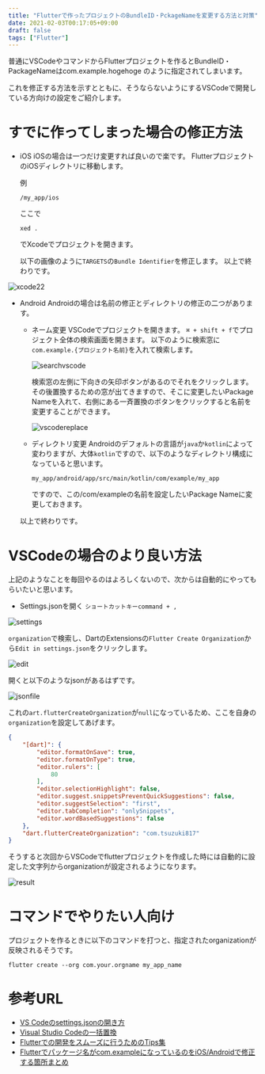 ```yaml
---
title: "Flutterで作ったプロジェクトのBundleID・PckageNameを変更する方法と対策"
date: 2021-02-03T00:17:05+09:00
draft: false
tags: ["Flutter"]
---
```


普通にVSCodeやコマンドからFlutterプロジェクトを作るとBundleID・PackageNameはcom.example.hogehoge のように指定されてしまいます。

これを修正する方法を示すとともに、そうならないようにするVSCodeで開発している方向けの設定をご紹介します。

#  すでに作ってしまった場合の修正方法
- iOS
    iOSの場合は一つだけ変更すれば良いので楽です。
    FlutterプロジェクトのiOSディレクトリに移動します。

    例
    ```shell
    /my_app/ios
    ```
    ここで

    ```shell
    xed .
    ```
    でXcodeでプロジェクトを開きます。

    以下の画像のように`TARGETS`の`Bundle Identifier`を修正します。
    以上で終わりです。

![xcode22](https://lh3.googleusercontent.com/pw/ACtC-3dawLqkuoQDpNPNTR7nY6P5KrkJAUHZ5Okk5Rl-KWR4cC3wMdyjFwMlQvfzQ34f1vo4PcWWF7lWgbZ_Rh8ScRm887eOoz3kBXKixkws9qujFMX_VBBofIKKDrXtkurZapenpZcsFRWH-xdvpBmpTktrhA=w2436-h1590-no?authuser=0)

- Android
    Androidの場合は名前の修正とディレクトリの修正の二つがあります。

    - ネーム変更
        VSCodeでプロジェクトを開きます。
        `⌘ + shift + f`でプロジェクト全体の検索画面を開きます。
        以下のように検索窓に`com.example.{プロジェクト名前}`を入れて検索します。

        ![searchvscode](https://lh3.googleusercontent.com/pw/ACtC-3eHwFD5jSfF9A17UWc51lyTZqk4jdY3f6eTIcqmrhuJ_wxvOghOPf4Yh-c-xiBiNSulFeeexo6lDiyrfLEjd1-2cjDqLtJ9loUsuMVlcXZJiQX3TJkg6WUAEvC_Bqm4iIAJuVTjp4c80XUGaHBS2ajDbA=w2054-h1590-no?authuser=0)

        検索窓の左側に下向きの矢印ボタンがあるのでそれをクリックします。
        その後置換するための窓が出てきますので、そこに変更したいPackage Nameを入れて、右側にある一斉置換のボタンをクリックすると名前を変更することができます。

        ![vscodereplace](https://lh3.googleusercontent.com/pw/ACtC-3dxDVS9Lf4ZiZqRM67psCsqhnOPRGyaAH79P7qzS8dLpcGfQYFgyj9ZZD18_6yWkC1tDAQG2bCbYQv1MsJfylAzSylUAr6B98oUv7CFf3lVUTzUxgv1q3yFsxKQf2aSJX28eVvDbSFFS8l1_d--Eu2oKg=w2054-h1590-no?authuser=0)

    - ディレクトリ変更
        Androidのデフォルトの言語が`java`か`kotlin`によって変わりますが、大体`kotlin`ですので、以下のようなディレクトリ構成になっていると思います。
        ```
        my_app/android/app/src/main/kotlin/com/example/my_app
        ```

        ですので、この/com/exampleの名前を設定したいPackage Nameに変更しておきます。
    
    以上で終わりです。


# VSCodeの場合のより良い方法
上記のようなことを毎回やるのはよろしくないので、次からは自動的にやってもらいたいと思います。

 - Settings.jsonを開く
 `ショートカットキーcommand + ,`

![settings](https://lh3.googleusercontent.com/pw/ACtC-3caFZQeI3IAhLqg6Hub10l12yqqdZ67G3_caKh12xz_uF4MTnAMus_4WW_PBIxNTVcozXG2OhXWRJ78DXKDM2eWq9QVEttypkn2PHEIF_v7bTE_9-sNr9tfiCOmhUa8NeVwI6p-aCp7wO0QktgzUMA7ow=w2272-h1760-no?authuser=0)

`organization`で検索し、DartのExtensionsの`Flutter Create Organization`から`Edit in settings.json`をクリックします。

![edit](https://lh3.googleusercontent.com/pw/ACtC-3cdGzDCr8HQTy46L38pV1GwesHMywM3iSCsaeH9KlPl7IgBAL6Q4yctJYxMFntH0rbnEqFLSiCO7YwZGPeoZAGuVnTNhVY6IYcf_7QiiZp-v5twF_qOQ99xZmn1ZwZrH8GD0B4KbZlP_xLu3zj7B4aUCg=w2272-h1760-no?authuser=0)

開くと以下のようなjsonがあるはずです。

![jsonfile](https://lh3.googleusercontent.com/pw/ACtC-3chYVZmiwvAjvuM2c9eovnOL15hYCfk3FWgkNv7GmAQ325bXwVAgph0GV74tF2uHyAWkim25JvTMonpTWQeHAKws16AFK3IZ0dPdoMj4LPEmwUwdz3ornuRgU4yCoUko5SBMxB3uUHTd5ISHySdecObsA=w2272-h1760-no?authuser=0)

これの`art.flutterCreateOrganization`が`null`になっているため、ここを自身の`organization`を設定してあげます。

```settings.json
{
    "[dart]": {
        "editor.formatOnSave": true,
        "editor.formatOnType": true,
        "editor.rulers": [
            80
        ],
        "editor.selectionHighlight": false,
        "editor.suggest.snippetsPreventQuickSuggestions": false,
        "editor.suggestSelection": "first",
        "editor.tabCompletion": "onlySnippets",
        "editor.wordBasedSuggestions": false
    },
    "dart.flutterCreateOrganization": "com.tsuzuki817"
}
```

そうすると次回からVSCodeでflutterプロジェクトを作成した時には自動的に設定した文字列からorganizationが設定されるようになります。

![result](https://lh3.googleusercontent.com/pw/ACtC-3eOCpXDYCfTmUpLG-H_oXC7aPa5vt8mCmsSVi_Vjh1u_CtB03DBYhGowdU_uD8X7QeXZEQRJoZqQFcbpvSsFEiaW_avZlm26Z5cj4BBIwXgqhb696Tp40HikRf-1Y7NVf36h7rQwi6KFWAu-B6LCFhvmQ=w2054-h1590-no?authuser=0)

# コマンドでやりたい人向け
プロジェクトを作るときに以下のコマンドを打つと、指定されたorganizationが反映されるそうです。

```shell
flutter create --org com.your.orgname my_app_name
```

# 参考URL
- [VS Codeのsettings.jsonの開き方](https://qiita.com/y-w/items/614843b259c04bb91495)
- [Visual Studio Codeの一括置換](https://qiita.com/hayatokunn/items/76b41e00f114cf9a9f140)
- [Flutterでの開発をスムーズに行うためのTips集](https://medium.com/flutter-jp/tips-b2487a63a8)
- [Flutterでパッケージ名がcom.exampleになっているのをiOS/Androidで修正する箇所まとめ](https://qiita.com/osamu1203/items/6adfab47e562f5e7d03b#1-androidappsrcmainandroidmanifestxml)